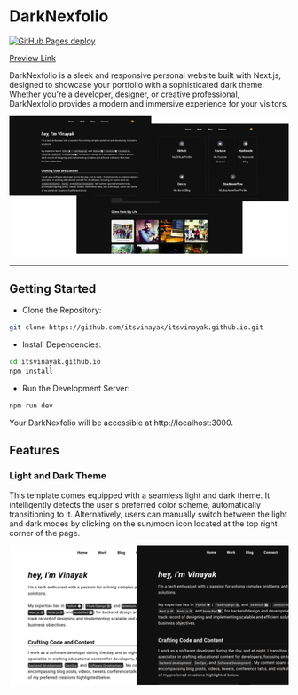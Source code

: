 # DarkNexfolio
[![GitHub Pages deploy](https://github.com/itsvinayak/itsvinayak.github.io/actions/workflows/nextjs.yml/badge.svg?event=deployment)](https://github.com/itsvinayak/itsvinayak.github.io/actions/workflows/nextjs.yml)

[Preview Link](https://itsvinayak.vercel.app/)

DarkNexfolio is a sleek and responsive personal website built with Next.js, designed to showcase your portfolio with a sophisticated dark theme. Whether you're a developer, designer, or creative professional, DarkNexfolio provides a modern and immersive experience for your visitors.

<p align="center">

<img src="./images/main.png" />
  
</p>


---


## Getting Started

- Clone the Repository:
```bash
git clone https://github.com/itsvinayak/itsvinayak.github.io.git
```

- Install Dependencies:
```bash
cd itsvinayak.github.io
npm install
```

- Run the Development Server:
```bash
npm run dev
```
Your DarkNexfolio will be accessible at http://localhost:3000.

## Features
### Light and Dark Theme
This template comes equipped with a seamless light and dark theme. It intelligently detects the user's preferred color scheme, automatically transitioning to it. Alternatively, users can manually switch between the light and dark modes by clicking on the sun/moon icon located at the top right corner of the page.

![main2](./images/main2.png)



